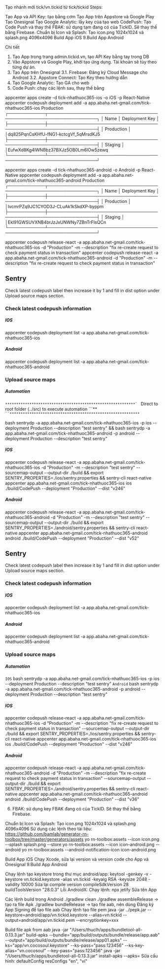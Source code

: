 Tạo nhánh mới tick/vn.tickid từ tick/tickid
Steps:

Tạo App và API Key: tạo bằng cơm
Tạo App trên Appstore và Google Play
Tạo Onesignal
Tạo Google Analytic: lấy key của tạo web
CodePush: Tạo Code Push và thay thế
FBAK: sử dụng tạm đang có của TickID. Sẽ thay thế bằng Firebase.
Chuẩn bị Icon và Splash: Tạo icon.png 1024x1024 và splash.png 4096x4096
Build App iOS
9.Build App Android

Chi tiết
1. Tạo App trong trang admin.tickid.vn, tạo API Key bằng tay trong DB
2. Vào Appstore và Google Play, khởi tạo ứng dụng. Tài khoản sẽ tùy theo từng dự án.
3. Tạo App trên Onesignal
	3.1. Firebase: Đăng ký Cloud Message cho Android
	3.2. Appstore Connect: Tạo Key theo hướng dẫn 
4. Tạo Google Analytic: Tạo GA cho web
5. Code Push: chạy các lệnh sau, thay thế bằng 

appcenter apps create -d tick-nhathuoc365-ios -o iOS -p React-Native
appcenter codepush deployment add -a app.abaha.net-gmail.com/tick-nhathuoc365-ios Production
┌────────────┬──────────────────────────────────────────────────────────────────┐
│ Name │ Deployment Key │
├────────────┼──────────────────────────────────────────────────────────────────┤
│ Production │ │dq825PqnCsKHfU-fNG1-kctcgVf_5qMrsdKJ5
├────────────┼──────────────────────────────────────────────────────────────────┤
│ Staging │ │EufwXd8Kg4lWNBbz37BXJz5OB0Lm6lOw5zewq
└────────────┴──────────────────────────────────────────────────────────────────┘

appcenter apps create -d tick-nhathuoc365-android -o Android -p React-Native
appcenter codepush deployment add -a app.abaha.net-gmail.com/tick-nhathuoc365-android Production
┌────────────┬──────────────────────────────────────────────────────────────────┐
│ Name │ Deployment Key │
├────────────┼──────────────────────────────────────────────────────────────────┤
│ Production │ │lvcmrPZq9JC1CYOD3J-CLuAk1kSkdXP-byppm
├────────────┼──────────────────────────────────────────────────────────────────┤
│ Staging │ │Ekl91GWSUVXNB4brJzJxUNWNy7ZBnTrFIsQCn
└────────────┴──────────────────────────────────────────────────────────────────┘

appcenter codepush release-react -a app.abaha.net-gmail.com/tick-nhathuoc365-ios -d "Production" -m --description "fix re-create request to check payment status in transaction"
appcenter codepush release-react -a app.abaha.net-gmail.com/tick-nhathuoc365-android -d "Production" -m --description "fix re-create request to check payment status in transaction"

## Sentry
Check latest codepush label then increase it by 1 and fill in dist option under Upload source maps section.

### Check latest codepush information
##### IOS
appcenter codepush deployment list -a app.abaha.net-gmail.com/tick-nhathuoc365-ios
##### Android
appcenter codepush deployment list -a app.abaha.net-gmail.com/tick-nhathuoc365-android

### Upload source maps
##### Automation
``***********************************************************`
`` Direct to root folder (../src) to execute automation ```**`
``***********************************************************`

bash sentrydp -a app.abaha.net-gmail.com/tick-nhathuoc365-ios -p ios --deployment Production --description "test sentry" &&
bash sentrydp -a app.abaha.net-gmail.com/tick-nhathuoc365-android -p android --deployment Production --description "test sentry"
##### IOS

appcenter codepush release-react -a app.abaha.net-gmail.com/tick-nhathuoc365-ios -d "Production" -m --description "test sentry" --sourcemap-output --output-dir ./build && export SENTRY_PROPERTIES=./ios/sentry.properties && sentry-cli react-native appcenter app.abaha.net-gmail.com/tick-nhathuoc365-ios ios ./build/CodePush --deployment "Production" --dist "v246"
##### Android

appcenter codepush release-react -a app.abaha.net-gmail.com/tick-nhathuoc365-android -d "Production" -m --description "test sentry" --sourcemap-output --output-dir ./build && export SENTRY_PROPERTIES=./android/sentry.properties && sentry-cli react-native appcenter app.abaha.net-gmail.com/tick-nhathuoc365-android android ./build/CodePush --deployment "Production" --dist "v52"


## Sentry
Check latest codepush label then increase it by 1 and fill in dist option under Upload source maps section.

### Check latest codepush information

##### IOS
appcenter codepush deployment list -a app.abaha.net-gmail.com/tick-nhathuoc365-ios
##### Android
appcenter codepush deployment list -a app.abaha.net-gmail.com/tick-nhathuoc365-android


### Upload source maps

##### Automation
`IOS`
bash sentrydp -a app.abaha.net-gmail.com/tick-nhathuoc365-ios -p ios --deployment Production --description "test sentry"
`Android`
bash sentrydp -a app.abaha.net-gmail.com/tick-nhathuoc365-android -p android --deployment Production --description "test sentry"

##### IOS
appcenter codepush release-react -a app.abaha.net-gmail.com/tick-nhathuoc365-ios -d "Production" -m --description "fix re-create request to check payment status in transaction" --sourcemap-output --output-dir ./build && export SENTRY_PROPERTIES=./ios/sentry.properties && sentry-cli react-native appcenter app.abaha.net-gmail.com/tick-nhathuoc365-ios ios ./build/CodePush --deployment "Production" --dist "v246"

##### Android
appcenter codepush release-react -a app.abaha.net-gmail.com/tick-nhathuoc365-android -d "Production" -m --description "fix re-create request to check payment status in transaction" --sourcemap-output --output-dir ./build && export SENTRY_PROPERTIES=./android/sentry.properties && sentry-cli react-native appcenter app.abaha.net-gmail.com/tick-nhathuoc365-android android ./build/CodePush --deployment "Production" --dist "v36"


6. FBAK: sử dụng key FBAK đang có của TickID. Sẽ thay thế bằng Firebase. 

Chuẩn bị Icon và Splash: Tạo icon.png 1024x1024 và splash.png 4096x4096
Sử dụng các lệnh theo tài liệu: https://github.com/bamlab/generator-rn-toolbox/tree/master/generators/assets
yo rn-toolbox:assets --icon icon.png --splash splash.png --store
yo rn-toolbox:assets --icon icon-android.png --android
yo rn-toolbox:assets --android-notification-icon icon-android.png

Build App iOS
Chạy Xcode, sửa lại version và version code cho App và Onesignal
9.Build App Android

Chạy lệnh tạo keystore trong thư mục android/app:
keytool -genkey -v -keystore vn.tickid.keystore -alias vn.tickid -keyalg RSA -keysize 2048 -validity 10000
Sửa lại compile version
compileSdkVersion 28
buildToolsVersion "28.0.3"
Lỗi AndroidX: Chạy lệnh:
npx jetify
Sửa tên App

Các lệnh build trong Android
./gradlew clean
./gradlew assembleRelease -> tạo ra file Apk
./gradlew bundleRelease -> tạo file aab, nên dùng
Đăng ký App Signing để tạo file aab
Chạy lệnh tạo file pem
java -jar ../pepk.jar --keystore=android/app/vn.tickid.keystore --alias=vn.tickid --output=android/app/vn.tickid.pem --encryptionkey=xxx

Build file apk from aab
java -jar "/Users/thuclh/apps/bundletool-all-0.13.3.jar" build-apks --bundle="app/build/outputs/bundle/release/app.aab" --output="app/build/outputs/bundle/release/app01.apks" --ks="app/vn.cocosoul.keystore" --ks-pass="pass:123456" --ks-key-alias="vn.cocosoul" --key-pass="pass:123456"
java -jar "/Users/thuclh/apps/bundletool-all-0.13.3.jar" install-apks --apks=
Sửa cấu hình:
defaultConfig
resConfigs "en", "vi"
